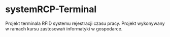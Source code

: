 # systemRCP-Terminal
Projekt terminala RFID systemu rejestracji czasu pracy. Projekt wykonywany w ramach kursu zastosowań informatyki w gospodarce.

